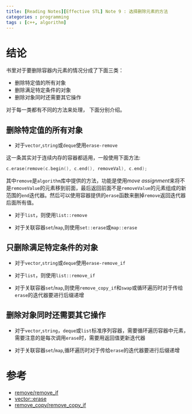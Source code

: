 ```yaml
---
title: [Reading Notes][Effective STL] Note 9 : 选择删除元素的方法
categories : programming
tags : [c++, algorithm]
---
```


# 结论

书里对于要删除容器内元素的情况分成了下面三类：

* 删除特定值的所有对象
* 删除满足特定条件的对象
* 删除对象同时还需要其它操作

对于每一类都有不同的方法来处理， 下面分别介绍。

## 删除特定值的所有对象

* 对于`vector`,`string`或`deque`使用`erase-remove`

这一条其实对于连续内存的容器都适用，一般使用下面方法:

```cpp
c.erase(remove(c.begin(), c.end(), removeVal), c.end);
```

其中`remove`是`algorithm`库中提供的方法，功能是使用*move assignment*来将不是`removeValue`的元素移到前面，最后返回前面不是`removeValue`的元素组成的新范围的`end`迭代器。然后可以使用容器提供的`erase`函数来删掉`remove`返回迭代器后面所有值。


* 对于`list`，则使用`list::remove`

* 对于关联容器`set`/`map`,则使用`set::erase`或`map::erase`

## 只删除满足特定条件的对象

* 对于`vector`,`string`或`deque`使用`erase-remove_if`

* 对于`list`，则使用`list::remove_if`

* 对于关联容器`set`/`map`,则使用`remove_copy_if`和`swap`或循环遍历时对于传给`erase`的迭代器要进行后缀递增


## 删除对象同时还需要其它操作

* 对于`vector`,`string`，`deque`或`list`标准序列容器，需要循环遍历容器中元素，需要注意的是每次调用`erase`时，需要用返回值更新迭代器

* 对于关联容器`set`/`map`,循环遍历时对于传给`erase`的迭代器要进行后缀递增

# 参考

* [remove/remove_if](http://en.cppreference.com/w/cpp/algorithm/remove)  
* [vector::erase](http://en.cppreference.com/w/cpp/container/vector/erase)  
* [remove_copy/remove_copy_if](http://en.cppreference.com/w/cpp/algorithm/remove_copy)  
